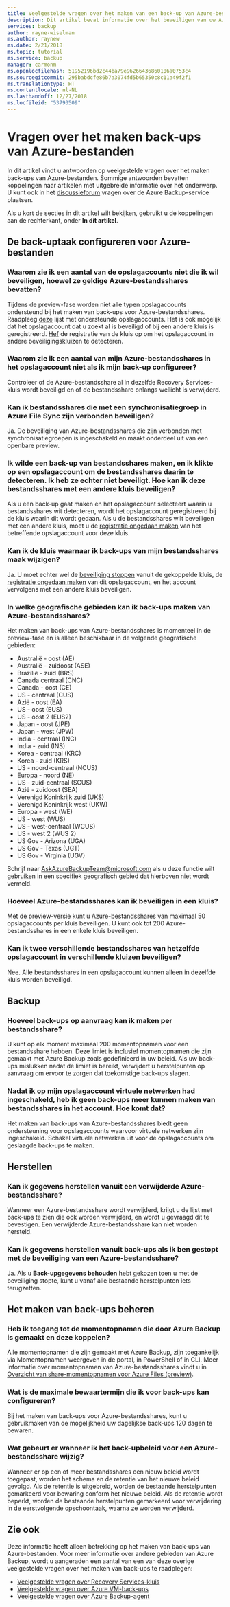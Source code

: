```yaml
---
title: Veelgestelde vragen over het maken van een back-up van Azure-bestanden
description: Dit artikel bevat informatie over het beveiligen van uw Azure-bestandsshares.
services: backup
author: rayne-wiselman
ms.author: raynew
ms.date: 2/21/2018
ms.topic: tutorial
ms.service: backup
manager: carmonm
ms.openlocfilehash: 51952196bd2c44ba79e96266436860106a0753c4
ms.sourcegitcommit: 295babdcfe86b7a3074fd5b65350c8c11a49f2f1
ms.translationtype: HT
ms.contentlocale: nl-NL
ms.lasthandoff: 12/27/2018
ms.locfileid: "53793509"
---
```

# <a name="questions-about-backing-up-azure-files"></a>Vragen over het maken back-ups van Azure-bestanden
In dit artikel vindt u antwoorden op veelgestelde vragen over het maken back-ups van Azure-bestanden. Sommige antwoorden bevatten koppelingen naar artikelen met uitgebreide informatie over het onderwerp. U kunt ook in het [discussieforum](https://social.msdn.microsoft.com/forums/azure/home?forum=windowsazureonlinebackup) vragen over de Azure Backup-service plaatsen.

Als u kort de secties in dit artikel wilt bekijken, gebruikt u de koppelingen aan de rechterkant, onder **In dit artikel**.

## <a name="configuring-the-backup-job-for-azure-files"></a>De back-uptaak configureren voor Azure-bestanden

### <a name="why-cant-i-see-some-of-my-storage-accounts-i-want-to-protect-that-contain-valid-azure-file-shares-br"></a>Waarom zie ik een aantal van de opslagaccounts niet die ik wil beveiligen, hoewel ze geldige Azure-bestandsshares bevatten? <br/>
Tijdens de preview-fase worden niet alle typen opslagaccounts ondersteund bij het maken van back-ups voor Azure-bestandsshares. Raadpleeg [deze](troubleshoot-azure-files.md#limitations-for-azure-file-share-backup-during-preview) lijst met ondersteunde opslagaccounts. Het is ook mogelijk dat het opslagaccount dat u zoekt al is beveiligd of bij een andere kluis is geregistreerd. [Hef](troubleshoot-azure-files.md#configuring-backup) de registratie van de kluis op om het opslagaccount in andere beveiligingskluizen te detecteren.

### <a name="why-cant-i-see-some-of-my-azure-file-shares-in-the-storage-account-when-im-trying-to-configure-backup-br"></a>Waarom zie ik een aantal van mijn Azure-bestandsshares in het opslagaccount niet als ik mijn back-up configureer? <br/>
Controleer of de Azure-bestandsshare al in dezelfde Recovery Services-kluis wordt beveiligd en of de bestandsshare onlangs wellicht is verwijderd.

### <a name="can-i-protect-file-shares-connected-to-a-sync-group-in-azure-files-sync-br"></a>Kan ik bestandsshares die met een synchronisatiegroep in Azure File Sync zijn verbonden beveiligen? <br/>
Ja. De beveiliging van Azure-bestandsshares die zijn verbonden met synchronisatiegroepen is ingeschakeld en maakt onderdeel uit van een openbare preview.

### <a name="when-trying-to-back-up-file-shares-i-clicked-on-a-storage-account-for-discovering-the-file-shares-in-it-however-i-did-not-protect-them-how-do-i-protect-these-file-shares-with-any-other-vault"></a>Ik wilde een back-up van bestandsshares maken, en ik klikte op een opslagaccount om de bestandsshares daarin te detecteren. Ik heb ze echter niet beveiligt. Hoe kan ik deze bestandsshares met een andere kluis beveiligen?
Als u een back-up gaat maken en het opslagaccount selecteert waarin u bestandsshares wit detecteren, wordt het opslagaccount geregistreerd bij de kluis waarin dit wordt gedaan. Als u de bestandsshares wilt beveiligen met een andere kluis, moet u de [registratie ongedaan maken](troubleshoot-azure-files.md#configuring-backup) van het betreffende opslagaccount voor deze kluis.

### <a name="can-i-change-the-vault-to-which-i-backup-my-file-shares"></a>Kan ik de kluis waarnaar ik back-ups van mijn bestandsshares maak wijzigen?
Ja. U moet echter wel de [beveiliging stoppen](backup-azure-files.md#stop-protecting-an-azure-file-share) vanuit de gekoppelde kluis, de [registratie ongedaan maken](troubleshoot-azure-files.md#configuring-backup) van dit opslagaccount, en het account vervolgens met een andere kluis beveiligen.

### <a name="in-which-geos-can-i-back-up-azure-file-shares-br"></a>In welke geografische gebieden kan ik back-ups maken van Azure-bestandsshares? <br/>
Het maken van back-ups van Azure-bestandsshares is momenteel in de preview-fase en is alleen beschikbaar in de volgende geografische gebieden: 
- Australië - oost (AE) 
- Australië - zuidoost (ASE) 
- Brazilië - zuid (BRS)
- Canada centraal (CNC)
- Canada - oost (CE)
- US - centraal (CUS)
- Azië - oost (EA)
- US - oost (EUS)
- US - oost 2 (EUS2)
- Japan - oost (JPE)
- Japan - west (JPW)
- India - centraal (INC) 
- India - zuid (INS)
- Korea - centraal (KRC)
- Korea - zuid (KRS)
- US - noord-centraal (NCUS) 
- Europa - noord (NE) 
- US - zuid-centraal (SCUS) 
- Azië - zuidoost (SEA)
- Verenigd Koninkrijk zuid (UKS) 
- Verenigd Koninkrijk west (UKW) 
- Europa - west (WE) 
- US - west (WUS)
- US - west-centraal (WCUS)
- US - west 2 (WUS 2)
- US Gov - Arizona (UGA)
- US Gov - Texas (UGT)
- US Gov - Virginia (UGV)

Schrijf naar [AskAzureBackupTeam@microsoft.com](email:askazurebackupteam@microsoft.com) als u deze functie wilt gebruiken in een specifiek geografisch gebied dat hierboven niet wordt vermeld.

### <a name="how-many-azure-file-shares-can-i-protect-in-a-vaultbr"></a>Hoeveel Azure-bestandsshares kan ik beveiligen in een kluis?<br/>
Met de preview-versie kunt u Azure-bestandsshares van maximaal 50 opslagaccounts per kluis beveiligen. U kunt ook tot 200 Azure-bestandsshares in een enkele kluis beveiligen.

### <a name="can-i-protect-two-different-file-shares-from-the-same-storage-account-to-different-vaults"></a>Kan ik twee verschillende bestandsshares van hetzelfde opslagaccount in verschillende kluizen beveiligen?
Nee. Alle bestandsshares in een opslagaccount kunnen alleen in dezelfde kluis worden beveiligd.

## <a name="backup"></a>Backup

### <a name="how-many-on-demand-backups-can-i-take-per-file-share-br"></a>Hoeveel back-ups op aanvraag kan ik maken per bestandsshare? <br/>
U kunt op elk moment maximaal 200 momentopnamen voor een bestandsshare hebben. Deze limiet is inclusief momentopnamen die zijn gemaakt met Azure Backup zoals gedefinieerd in uw beleid. Als uw back-ups mislukken nadat de limiet is bereikt, verwijdert u herstelpunten op aanvraag om ervoor te zorgen dat toekomstige back-ups slagen.

### <a name="after-enabling-virtual-networks-on-my-storage-account-the-backup-of-file-shares-in-the-account-started-failing-why"></a>Nadat ik op mijn opslagaccount virtuele netwerken had ingeschakeld, heb ik geen back-ups meer kunnen maken van bestandsshares in het account. Hoe komt dat?
Het maken van back-ups van Azure-bestandsshares biedt geen ondersteuning voor opslagaccounts waarvoor virtuele netwerken zijn ingeschakeld. Schakel virtuele netwerken uit voor de opslagaccounts om geslaagde back-ups te maken. 

## <a name="restore"></a>Herstellen

### <a name="can-i-recover-from-a-deleted-azure-file-share-br"></a>Kan ik gegevens herstellen vanuit een verwijderde Azure-bestandsshare? <br/>
Wanneer een Azure-bestandsshare wordt verwijderd, krijgt u de lijst met back-ups te zien die ook worden verwijderd, en wordt u gevraagd dit te bevestigen. Een verwijderde Azure-bestandsshare kan niet worden hersteld.

### <a name="can-i-restore-from-backups-if-i-stopped-protection-on-an-azure-file-share-br"></a>Kan ik gegevens herstellen vanuit back-ups als ik ben gestopt met de beveiliging van een Azure-bestandsshare? <br/>
Ja. Als u **Back-upgegevens behouden** hebt gekozen toen u met de beveiliging stopte, kunt u vanaf alle bestaande herstelpunten iets terugzetten.

## <a name="manage-backup"></a>Het maken van back-ups beheren

### <a name="can-i-access-the-snapshots-taken-by-azure-backups-and-mount-it-br"></a>Heb ik toegang tot de momentopnamen die door Azure Backup is gemaakt en deze koppelen? <br/>
Alle momentopnamen die zijn gemaakt met Azure Backup, zijn toegankelijk via Momentopnamen weergeven in de portal, in PowerShell of in CLI. Meer informatie over momentopnamen van Azure-bestandsshares vindt u in [Overzicht van share-momentopnamen voor Azure Files (preview)](../storage/files/storage-snapshots-files.md).

### <a name="what-is-the-maximum-retention-i-can-configure-for-backups-br"></a>Wat is de maximale bewaartermijn die ik voor back-ups kan configureren? <br/>
Bij het maken van back-ups voor Azure-bestandsshares, kunt u gebruikmaken van de mogelijkheid uw dagelijkse back-ups 120 dagen te bewaren.

### <a name="what-happens-when-i-change-the-backup-policy-for-an-azure-file-share-br"></a>Wat gebeurt er wanneer ik het back-upbeleid voor een Azure-bestandsshare wijzig? <br/>
Wanneer er op een of meer bestandsshares een nieuw beleid wordt toegepast, worden het schema en de retentie van het nieuwe beleid gevolgd. Als de retentie is uitgebreid, worden de bestaande herstelpunten gemarkeerd voor bewaring conform het nieuwe beleid. Als de retentie wordt beperkt, worden de bestaande herstelpunten gemarkeerd voor verwijdering in de eerstvolgende opschoontaak, waarna ze worden verwijderd.

## <a name="see-also"></a>Zie ook
Deze informatie heeft alleen betrekking op het maken van back-ups van Azure-bestanden. Voor meer informatie over andere gebieden van Azure Backup, wordt u aangeraden een aantal van een van deze overige veelgestelde vragen over het maken van back-ups te raadplegen:
-  [Veelgestelde vragen over Recovery Services-kluis](backup-azure-backup-faq.md)
-  [Veelgestelde vragen over Azure VM-back-ups](backup-azure-vm-backup-faq.md)
-  [Veelgestelde vragen over Azure Backup-agent](backup-azure-file-folder-backup-faq.md)
